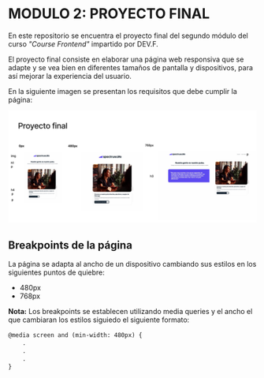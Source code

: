 # MODULO 2: PROYECTO FINAL

En este repositorio se encuentra el proyecto final del segundo módulo del curso *"Course Frontend"* impartido por DEV.F.

El proyecto final consiste en elaborar una página web responsiva que se adapte y se vea bien en diferentes tamaños de pantalla y dispositivos,
para así mejorar la experiencia del usuario.

En la siguiente imagen se presentan los requisitos que debe cumplir la página:

![image/Requisitos](./assets/Captura%20de%20pantalla%202024-12-14%20210021.png)

## Breakpoints de la página
La página se adapta al ancho de un dispositivo cambiando sus estilos en los siguientes puntos de quiebre:

- 480px
- 768px

**Nota:** Los breakpoints se establecen utilizando media queries y el ancho el que cambiaran los estilos siguiedo el siguiente formato: 


```
@media screen and (min-width: 480px) {
    .
    .
    .
}
```